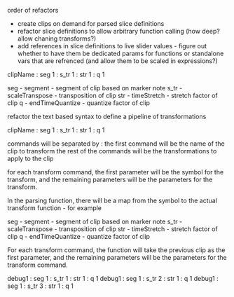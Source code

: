 


order of refactors
- create clips on demand for parsed slice definitions
- refactor slice definitions to allow arbitrary function calling (how deep? allow chaning transforms?)
- add references in slice definitions to live slider values - figure out whether to have them be dedicated params for functions or standalone vars that are refrenced (and allow them to be scaled in expressions?)

clipName : seg 1 : s_tr 1 : str 1 : q 1

seg - segment - segment of clip based on marker note
s_tr - scaleTranspose - transposition of clip 
str - timeStretch - stretch factor of clip
q - endTimeQuantize - quantize factor of clip



refactor the text based syntax to define a pipeline of transformations

clipName : seg 1 : s_tr 1 : str 1 : q 1

commands will be separated by :
the first command will be the name of the clip to transform
the rest of the commands will be the transformations to apply to the clip

for each transform command, the first parameter will be the symbol for the transform, and the remaining parameters will be the parameters for the transform.

In the parsing function, there will be a map from the symbol to the actual transform function - for example

seg - segment - segment of clip based on marker note
s_tr - scaleTranspose - transposition of clip 
str - timeStretch - stretch factor of clip
q - endTimeQuantize - quantize factor of clip

For each transform command, the function will take the previous clip as the first parameter, and the remaining parameters will be the parameters for the transform command.



debug1 : seg 1 : s_tr 1 : str 1 : q 1
debug1 : seg 1 : s_tr 2 : str 1 : q 1
debug1 : seg 1 : s_tr 3 : str 1 : q 1
